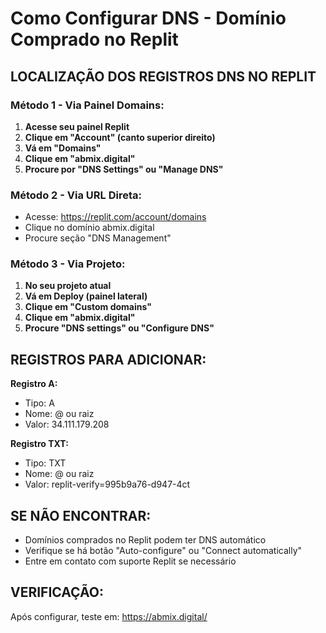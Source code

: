 # Como Configurar DNS - Domínio Comprado no Replit

## LOCALIZAÇÃO DOS REGISTROS DNS NO REPLIT

### Método 1 - Via Painel Domains:
1. **Acesse seu painel Replit**
2. **Clique em "Account" (canto superior direito)**
3. **Vá em "Domains"** 
4. **Clique em "abmix.digital"**
5. **Procure por "DNS Settings" ou "Manage DNS"**

### Método 2 - Via URL Direta:
- Acesse: https://replit.com/account/domains
- Clique no domínio abmix.digital
- Procure seção "DNS Management"

### Método 3 - Via Projeto:
1. **No seu projeto atual**
2. **Vá em Deploy (painel lateral)**
3. **Clique em "Custom domains"**
4. **Clique em "abmix.digital"**
5. **Procure "DNS settings" ou "Configure DNS"**

## REGISTROS PARA ADICIONAR:

**Registro A:**
- Tipo: A
- Nome: @ ou raiz
- Valor: 34.111.179.208

**Registro TXT:**
- Tipo: TXT  
- Nome: @ ou raiz
- Valor: replit-verify=995b9a76-d947-4ct

## SE NÃO ENCONTRAR:
- Domínios comprados no Replit podem ter DNS automático
- Verifique se há botão "Auto-configure" ou "Connect automatically"
- Entre em contato com suporte Replit se necessário

## VERIFICAÇÃO:
Após configurar, teste em: https://abmix.digital/